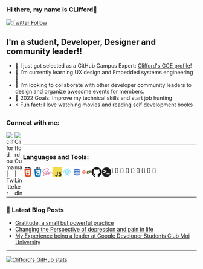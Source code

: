 ### Hi there, my name is CLifford👋 

[![Twitter Follow](https://img.shields.io/twitter/follow/clifford_ouma?color=1DA1F2&logo=twitter&style=for-the-badge)](https://twitter.com/intent/follow?original_referer=https%3A%2F%2Fgithub.com%2Fclifford_ouma&screen_name=clifford_ouma)

## I'm a student, Developer, Designer and community leader!!

- 🔭 I just got selected as a GitHub Campus Expert: [Clifford's GCE profile][GCE profile]!
- 🌱 I’m currently learning UX design and Embedded systems engineering 🤣
- 👯 I’m looking to collaborate with other developer community leaders to design and organize awesome events for members.
- 🥅 2022 Goals: Improve my technical skills and start job hunting
- ⚡ Fun fact: I love watching movies and reading self development books

### Connect with me:

[<img align="left" alt="clifford_ouma | Twitter" width="22px" src="https://cdn.jsdelivr.net/npm/simple-icons@v3/icons/twitter.svg" />][twitter]
[<img align="left" alt="Clifford Ouma | LinkedIn" width="22px" src="https://cdn.jsdelivr.net/npm/simple-icons@v3/icons/linkedin.svg" />][linkedin]


<br />

---

### Languages and Tools:

<img align="left" alt="HTML5" width="26px" src="https://raw.githubusercontent.com/github/explore/80688e429a7d4ef2fca1e82350fe8e3517d3494d/topics/html/html.png" />]
[<img align="left" alt="CSS3" width="26px" src="https://raw.githubusercontent.com/github/explore/80688e429a7d4ef2fca1e82350fe8e3517d3494d/topics/css/css.png" />]
[<img align="left" alt="Sass" width="26px" src="https://raw.githubusercontent.com/github/explore/80688e429a7d4ef2fca1e82350fe8e3517d3494d/topics/sass/sass.png" />]
[<img align="left" alt="JavaScript" width="26px" src="https://raw.githubusercontent.com/github/explore/80688e429a7d4ef2fca1e82350fe8e3517d3494d/topics/javascript/javascript.png" />]
[<img align="left" alt="React" width="26px" src="https://raw.githubusercontent.com/github/explore/80688e429a7d4ef2fca1e82350fe8e3517d3494d/topics/react/react.png" />]
[<img align="left" alt="SQL" width="26px" src="https://raw.githubusercontent.com/github/explore/80688e429a7d4ef2fca1e82350fe8e3517d3494d/topics/sql/sql.png" />]
[<img align="left" alt="Git" width="26px" src="https://raw.githubusercontent.com/github/explore/80688e429a7d4ef2fca1e82350fe8e3517d3494d/topics/git/git.png" />]
[<img align="left" alt="GitHub" width="26px" src="https://raw.githubusercontent.com/github/explore/78df643247d429f6cc873026c0622819ad797942/topics/github/github.png" />]
[<img align="left" alt="Terminal" width="26px" src="https://raw.githubusercontent.com/github/explore/80688e429a7d4ef2fca1e82350fe8e3517d3494d/topics/terminal/terminal.png" />]

<br />
<br />

---

### 📕 Latest Blog Posts

<!-- BLOG-POST-LIST:START -->
- [Gratitude, a small but powerful practice](https://medium.com/@Cli4d/gratitude-a-small-but-powerful-practice-677e6cb8a793?source=rss-2dbfc0067412------2)
- [Changing the Perspective of depression and pain in life](https://medium.com/@Cli4d/changing-the-perspective-of-depression-and-pain-in-life-75a95bc0a9b1?source=rss-2dbfc0067412------2)
- [My Experience being a leader at Google Developer Students Club Moi University](https://medium.com/@Cli4d/my-experience-being-a-leader-e71257ffc07?source=rss-2dbfc0067412------2)
<!-- BLOG-POST-LIST:END -->

---

[![Clifford's GitHub stats](https://github-readme-stats.vercel.app/api?username=Cli4d&count_private=true&show_icons=true&theme=gruvbox)](https://github.com/Cli4d/github-readme-stats)


<!-- 

<details>
  <summary>:zap: Recent GitHub Activity</summary>
  

1. 🗣 Commented on [#1](https://github.com/codeSTACKr/video-source-code-create-nft-collection/issues/1) in [codeSTACKr/video-source-code-create-nft-collection](https://github.com/codeSTACKr/video-source-code-create-nft-collection)
2. ❗️ Closed issue [#1](https://github.com/codeSTACKr/video-source-code-create-nft-collection/issues/1) in [codeSTACKr/video-source-code-create-nft-collection](https://github.com/codeSTACKr/video-source-code-create-nft-collection)
3. ❌ Closed PR [#11](https://github.com/codeSTACKr/free-developer-resources/pull/11) in [codeSTACKr/free-developer-resources](https://github.com/codeSTACKr/free-developer-resources)
4. 🗣 Commented on [#11](https://github.com/codeSTACKr/free-developer-resources/issues/11) in [codeSTACKr/free-developer-resources](https://github.com/codeSTACKr/free-developer-resources)
5. 🎉 Merged PR [#10](https://github.com/codeSTACKr/free-developer-resources/pull/10) in [codeSTACKr/free-developer-resources](https://github.com/codeSTACKr/free-developer-resources)


</details>

<details>
  <summary>:zap: GitHub Stats</summary>

  <img align="left" alt="Cli4d's GitHub Stats" src="https://github-readme-stats.Cli4d.vercel.app/api?username=Cli4d&show_icons=true&hide_border=true" />

</details> -->

[twitter]: https://twitter.com/clifford_ouma
[GCE profile]: https://githubcampus.expert/Cli4d/
[linkedin]: https://linkedin.com/in/clifford-ochieng
